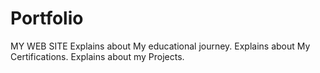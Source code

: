 # Portfolio
 MY WEB SITE 
 Explains about My educational journey.
 Explains about My Certifications.
 Explains about my Projects.
